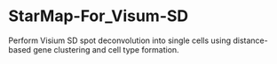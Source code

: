 # StarMap-For_Visum-SD
 Perform Visium SD spot deconvolution into single cells using distance-based gene clustering and cell type formation.
